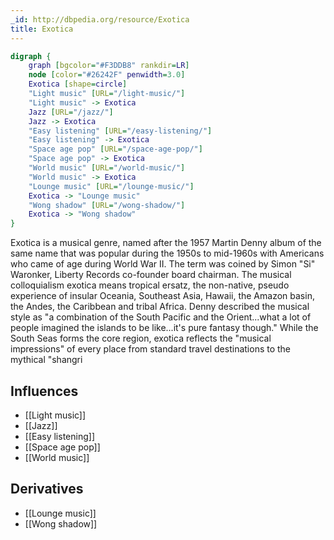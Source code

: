 ```yaml
---
_id: http://dbpedia.org/resource/Exotica
title: Exotica
---
```


```dot
digraph {
	graph [bgcolor="#F3DDB8" rankdir=LR]
	node [color="#26242F" penwidth=3.0]
	Exotica [shape=circle]
	"Light music" [URL="/light-music/"]
	"Light music" -> Exotica
	Jazz [URL="/jazz/"]
	Jazz -> Exotica
	"Easy listening" [URL="/easy-listening/"]
	"Easy listening" -> Exotica
	"Space age pop" [URL="/space-age-pop/"]
	"Space age pop" -> Exotica
	"World music" [URL="/world-music/"]
	"World music" -> Exotica
	"Lounge music" [URL="/lounge-music/"]
	Exotica -> "Lounge music"
	"Wong shadow" [URL="/wong-shadow/"]
	Exotica -> "Wong shadow"
}
```

Exotica is a musical genre, named after the 1957 Martin Denny album of the same name that was popular during the 1950s to mid-1960s with Americans who came of age during World War II. The term was coined by Simon "Si" Waronker, Liberty Records co-founder board chairman. The musical colloquialism exotica means tropical ersatz, the non-native, pseudo experience of insular Oceania, Southeast Asia, Hawaii, the Amazon basin, the Andes, the Caribbean and tribal Africa. Denny described the musical style as "a combination of the South Pacific and the Orient...what a lot of people imagined the islands to be like...it's pure fantasy though." While the South Seas forms the core region, exotica reflects the "musical impressions" of every place from standard travel destinations to the mythical "shangri

## Influences

- [[Light music]]
- [[Jazz]]
- [[Easy listening]]
- [[Space age pop]]
- [[World music]]

## Derivatives

- [[Lounge music]]
- [[Wong shadow]]
